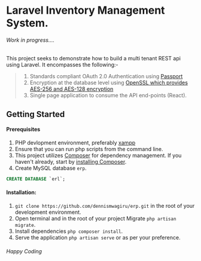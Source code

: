 
Laravel Inventory Management System.
====================================

###### Work in progress....

This project seeks to demonstrate how to build a multi tenant REST api using Laravel. It encompasses the following:-

>1. Standards compliant OAuth 2.0 Authentication using [Passport](https://laravel.com/docs/5.8/passport)
>2. Encryption at the database level using [OpenSSL which provides AES-256 and AES-128 encryption](https://laravel.com/docs/5.8/encryption)
>3. Single page application to consume the API end-points (React).

Getting Started
---------------

#### Prerequisites
1. PHP devlopment environment, preferably [xampp](https://www.apachefriends.org/index.html) 
2. Ensure that you can run php scripts from the command line.
3. This project utilizes [Composer](http://getcomposer.org/) for dependency management. If you haven't already, start by [installing Composer](http://getcomposer.org/doc/00-intro.md).
4. Create MySQL database `erp`. 
```sql
CREATE DATABASE `erl`;
```

#### Installation:
1. `git clone https://github.com/dennismwagiru/erp.git` in the root of your development environment.
2. Open terminal and in the root of your project Migrate `php artisan migrate`.
3. Install dependencies `php composer install`.
4. Serve the application `php artisan serve` or as per your preference.

###### Happy Coding
